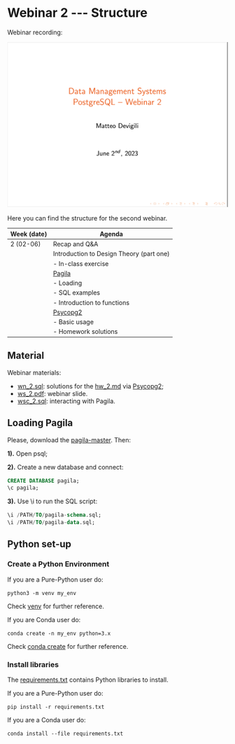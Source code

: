 # Webinar 2 --- Structure

Webinar recording:

![webinar-2](img/webinar2.png)

Here you can find the structure for the second webinar.

| **Week (date)** | **Agenda**                                       |
|-----------------|--------------------------------------------------|
| 2 (02-06)       | Recap and Q&A                                    |
|                 | Introduction to Design Theory (part one)         |
|                 | - In-class exercise                              |
|                 | [Pagila](https://github.com/devrimgunduz/pagila) |
|                 | - Loading                                        |
|                 | - SQL examples                                   |
|                 | - Introduction to functions                      |
|                 | [Psycopg2](https://www.psycopg.org/docs/)        |
|                 | - Basic usage                                    |
|                 | - Homework solutions                             |

## Material

Webinar materials:

* [wn_2.sql](https://github.com/mattDevigili/dms-smm695/blob/master/week-2/webinar-2/wn_2.ipynb): solutions for the [hw_2.md](https://mattdevigili.github.io/dms-smm695/week-2/hw_2.html) via [Psycopg2](https://www.psycopg.org/docs/);
* [ws_2.pdf](https://github.com/mattDevigili/dms-smm695/blob/master/week-2/webinar-2/ws_2.pdf): webinar slide.
* [wsc_2.sql](https://github.com/mattDevigili/dms-smm695/blob/master/week-2/webinar-2/wsc_2.sql): interacting with Pagila.

## Loading Pagila

Please, download the [pagila-master](https://github.com/devrimgunduz/pagila/archive/refs/heads/master.zip). Then:

**1).** Open psql;

**2).** Create a new database and connect:

```sql
CREATE DATABASE pagila;
\c pagila;
```

**3).** Use \i to run the SQL script:

```sql
\i /PATH/TO/pagila-schema.sql;
\i /PATH/TO/pagila-data.sql;
```

## Python set-up

### Create a Python Environment

If you are a Pure-Python user do:

```{python}
python3 -m venv my_env
```

Check [venv](https://docs.python.org/3/library/venv.html) for further reference.

If you are Conda user do:

```{python}
conda create -n my_env python=3.x
```

Check [conda create](https://docs.conda.io/projects/conda/en/latest/user-guide/tasks/manage-environments.html#creating-an-environment-with-commands) for further reference.

### Install libraries

The [requirements.txt](https://github.com/mattDevigili/dms-smm695/blob/master/environment/requirements.txt) contains Python libraries to install.

If you are a Pure-Python user do:

```{python}
pip install -r requirements.txt
```

If you are a Conda user do:

```{python}
conda install --file requirements.txt
```
